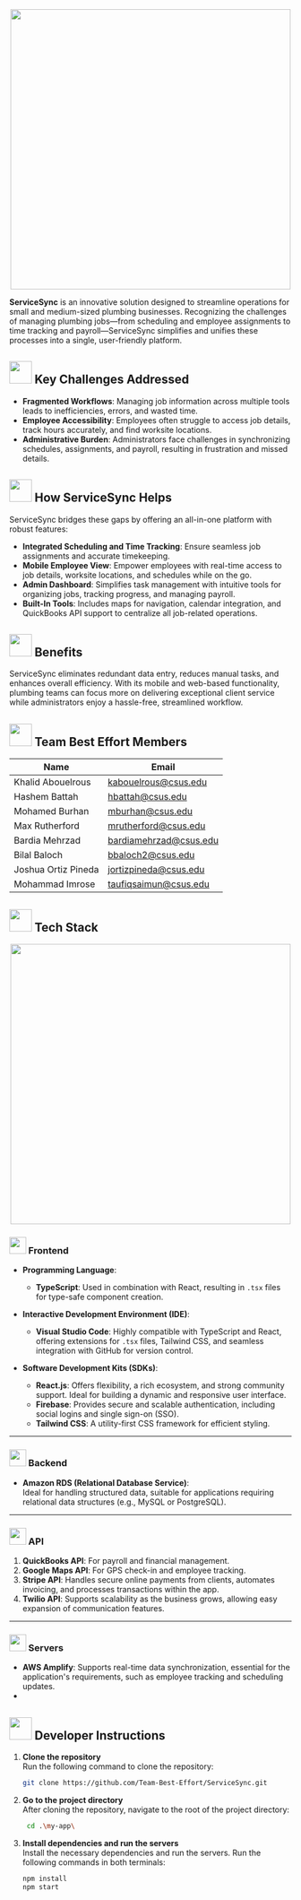 <div align="center">
  <img src="https://i.imgur.com/58qUXV3.png" width="500">
</div>
 
**ServiceSync** is an innovative solution designed to streamline operations for small and medium-sized plumbing businesses. Recognizing the challenges of managing plumbing jobs—from scheduling and employee assignments to time tracking and payroll—ServiceSync simplifies and unifies these processes into a single, user-friendly platform.  

## <img src="https://i.imgur.com/lpOEMLo.png" width="40" height="40"> Key Challenges Addressed  
- **Fragmented Workflows**: Managing job information across multiple tools leads to inefficiencies, errors, and wasted time.  
- **Employee Accessibility**: Employees often struggle to access job details, track hours accurately, and find worksite locations.  
- **Administrative Burden**: Administrators face challenges in synchronizing schedules, assignments, and payroll, resulting in frustration and missed details.  

## <img src="https://i.imgur.com/Td36qPn.png" width="40" height="40"> How ServiceSync Helps  
ServiceSync bridges these gaps by offering an all-in-one platform with robust features:  
- **Integrated Scheduling and Time Tracking**: Ensure seamless job assignments and accurate timekeeping.  
- **Mobile Employee View**: Empower employees with real-time access to job details, worksite locations, and schedules while on the go.  
- **Admin Dashboard**: Simplifies task management with intuitive tools for organizing jobs, tracking progress, and managing payroll.  
- **Built-In Tools**: Includes maps for navigation, calendar integration, and QuickBooks API support to centralize all job-related operations.  

## <img src="https://i.imgur.com/M0yE4wR.png" width="40" height="40"> Benefits  
ServiceSync eliminates redundant data entry, reduces manual tasks, and enhances overall efficiency. With its mobile and web-based functionality, plumbing teams can focus more on delivering exceptional client service while administrators enjoy a hassle-free, streamlined workflow.  

## <img src="https://i.imgur.com/oOqbd1A.png" width="40" height="40"> Team Best Effort Members  
<p align="center">

| Name                | Email                     |
|---------------------|---------------------------|
| Khalid Abouelrous   | kabouelrous@csus.edu      |
| Hashem Battah       | hbattah@csus.edu          |
| Mohamed Burhan      | mburhan@csus.edu          |
| Max Rutherford      | mrutherford@csus.edu      |
| Bardia Mehrzad      | bardiamehrzad@csus.edu    |
| Bilal Baloch        | bbaloch2@csus.edu         |
| Joshua Ortiz Pineda | jortizpineda@csus.edu     |
| Mohammad Imrose     | taufiqsaimun@csus.edu     |

</p>

## <img src="https://i.imgur.com/osRgn8I.png" width="40" height="40"> Tech Stack
<div align="center">
  <img src="https://i.imgur.com/b7qkiit.png" width="500">
</div>

### <img src="https://i.imgur.com/8k3qpxt.png" width="30" height="30"> Frontend
- **Programming Language**:  
  - **TypeScript**: Used in combination with React, resulting in `.tsx` files for type-safe component creation.  

- **Interactive Development Environment (IDE)**:  
  - **Visual Studio Code**: Highly compatible with TypeScript and React, offering extensions for `.tsx` files, Tailwind CSS, and seamless integration with GitHub for version control.  

- **Software Development Kits (SDKs)**:  
  - **React.js**: Offers flexibility, a rich ecosystem, and strong community support. Ideal for building a dynamic and responsive user interface.  
  - **Firebase**: Provides secure and scalable authentication, including social logins and single sign-on (SSO).  
  - **Tailwind CSS**: A utility-first CSS framework for efficient styling.  

---

### <img src="https://i.imgur.com/ZNHLJEh.png" width="30" height="30"> Backend
- **Amazon RDS (Relational Database Service)**:  
  Ideal for handling structured data, suitable for applications requiring relational data structures (e.g., MySQL or PostgreSQL).  

---

### <img src="https://i.imgur.com/MwX33K3.png" width="30" height="30"> API
1. **QuickBooks API**: For payroll and financial management.  
2. **Google Maps API**: For GPS check-in and employee tracking.  
3. **Stripe API**: Handles secure online payments from clients, automates invoicing, and processes transactions within the app.  
4. **Twilio API**: Supports scalability as the business grows, allowing easy expansion of communication features.  

---

### <img src="https://i.imgur.com/5QpZqVi.png" width="30" height="30"> Servers
- **AWS Amplify**: Supports real-time data synchronization, essential for the application's requirements, such as employee tracking and scheduling updates.
- 
## <img src="https://i.imgur.com/k7hvCvD.png" width="40" height="40"> Developer Instructions 
1. **Clone the repository**  
   Run the following command to clone the repository:
   ```bash
   git clone https://github.com/Team-Best-Effort/ServiceSync.git
2. **Go to the project directory**  
   After cloning the repository, navigate to the root of the project directory:
   ```bash
    cd .\my-app\
3. **Install dependencies and run the servers**  
   Install the necessary dependencies and run the servers. Run the following commands in both terminals:
   ```bash
   npm install
   npm start

